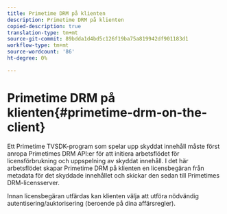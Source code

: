 ```yaml
---
title: Primetime DRM på klienten
description: Primetime DRM på klienten
copied-description: true
translation-type: tm+mt
source-git-commit: 89bdda1d4bd5c126f19ba75a819942df901183d1
workflow-type: tm+mt
source-wordcount: '86'
ht-degree: 0%

---
```



# Primetime DRM på klienten{#primetime-drm-on-the-client}

Ett Primetime TVSDK-program som spelar upp skyddat innehåll måste först anropa Primetimes DRM API:er för att initiera arbetsflödet för licensförbrukning och uppspelning av skyddat innehåll. I det här arbetsflödet skapar Primetime DRM på klienten en licensbegäran från metadata för det skyddade innehållet och skickar den sedan till Primetimes DRM-licensserver.

Innan licensbegäran utfärdas kan klienten välja att utföra nödvändig autentisering/auktorisering (beroende på dina affärsregler).
